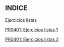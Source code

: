 ## INDICE

Ejercicios listas

[PR0401: Ejercicios listas 1](listas1.py)

[PR0401: Ejercicios listas 2](listas2.py)